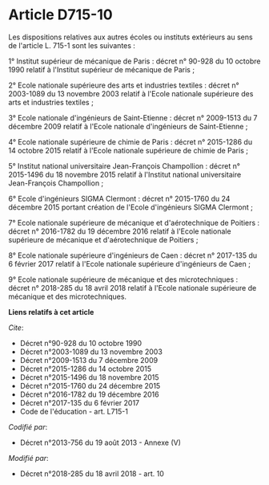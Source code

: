 # Article D715-10

Les dispositions relatives aux autres écoles ou instituts extérieurs au sens de l'article L. 715-1 sont les suivantes :

1° Institut supérieur de mécanique de Paris : décret n° 90-928 du 10 octobre 1990 relatif à l'Institut supérieur de mécanique
de Paris ;

2° Ecole nationale supérieure des arts et industries textiles : décret n° 2003-1089 du 13 novembre 2003 relatif à l'Ecole
nationale supérieure des arts et industries textiles ;

3° Ecole nationale d'ingénieurs de Saint-Etienne : décret n° 2009-1513 du 7 décembre 2009 relatif à l'Ecole nationale
d'ingénieurs de Saint-Etienne ;

4° Ecole nationale supérieure de chimie de Paris : décret n° 2015-1286 du 14 octobre 2015 relatif à l'Ecole nationale
supérieure de chimie de Paris ;

5° Institut national universitaire Jean-François Champollion : décret n° 2015-1496 du 18 novembre 2015 relatif à l'Institut
national universitaire Jean-François Champollion ;

6° Ecole d'ingénieurs SIGMA Clermont : décret n° 2015-1760 du 24 décembre 2015 portant création de l'Ecole d'ingénieurs SIGMA
Clermont ;

7° Ecole nationale supérieure de mécanique et d'aérotechnique de Poitiers : décret n° 2016-1782 du 19 décembre 2016 relatif à
l'Ecole nationale supérieure de mécanique et d'aérotechnique de Poitiers ;

8° Ecole nationale supérieure d'ingénieurs de Caen : décret n° 2017-135 du 6 février 2017 relatif à l'Ecole nationale
supérieure d'ingénieurs de Caen ;

9° Ecole nationale supérieure de mécanique et des microtechniques : décret n° 2018-285 du 18 avril 2018 relatif à l'Ecole
nationale supérieure de mécanique et des microtechniques.

**Liens relatifs à cet article**

_Cite_:

  - Décret n°90-928 du 10 octobre 1990
  - Décret n°2003-1089 du 13 novembre 2003
  - Décret n°2009-1513 du 7 décembre 2009
  - Décret n°2015-1286 du 14 octobre 2015
  - Décret n°2015-1496 du 18 novembre 2015
  - Décret n°2015-1760 du 24 décembre 2015
  - Décret n°2016-1782 du 19 décembre 2016
  - Décret n°2017-135 du 6 février 2017
  - Code de l'éducation - art. L715-1

_Codifié par_:

  - Décret n°2013-756 du 19 août 2013 -  Annexe (V)

_Modifié par_:

  - Décret n°2018-285 du 18 avril 2018 - art. 10
